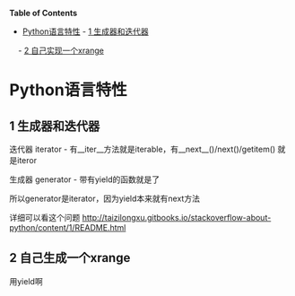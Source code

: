 <!-- markdown-toc start - Don't edit this section. Run M-x markdown-toc-generate-toc again -->
**Table of Contents**
- [Python语言特性](#python语言特性)
      - [1 生成器和迭代器](#1-生成器和迭代器)
      
      - [2 自己实现一个xrange](#2-自己生成一个xrange)
      
<!-- markdown-toc end -->









# Python语言特性
## 1 生成器和迭代器
迭代器 iterator - 有__iter__方法就是iterable，有__next__()/next()/getitem() 就是iteror

生成器 generator - 带有yield的函数就是了

所以generator是iterator，因为yield本来就有next方法

详细可以看这个问题 http://taizilongxu.gitbooks.io/stackoverflow-about-python/content/1/README.html

## 2 自己生成一个xrange
用yield啊
```python
```
